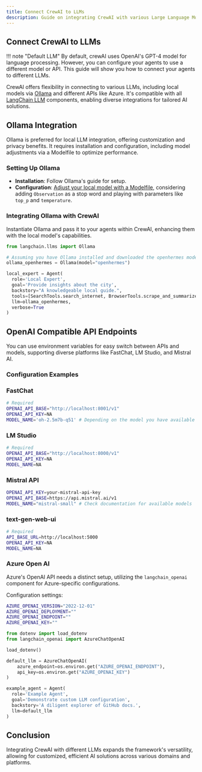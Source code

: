 ```yaml
---
title: Connect CrewAI to LLMs
description: Guide on integrating CrewAI with various Large Language Models (LLMs).
---
```


## Connect CrewAI to LLMs
!!! note "Default LLM"
    By default, crewAI uses OpenAI's GPT-4 model for language processing. However, you can configure your agents to use a different model or API. This guide will show you how to connect your agents to different LLMs.

CrewAI offers flexibility in connecting to various LLMs, including local models via [Ollama](https://ollama.ai) and different APIs like Azure. It's compatible with all [LangChain LLM](https://python.langchain.com/docs/integrations/llms/) components, enabling diverse integrations for tailored AI solutions.

## Ollama Integration
Ollama is preferred for local LLM integration, offering customization and privacy benefits. It requires installation and configuration, including model adjustments via a Modelfile to optimize performance.

### Setting Up Ollama
- **Installation**: Follow Ollama's guide for setup.
- **Configuration**: [Adjust your local model with a Modelfile](https://github.com/jmorganca/ollama/blob/main/docs/modelfile.md), considering adding `Observation` as a stop word and playing with parameters like `top_p` and `temperature`.

### Integrating Ollama with CrewAI
Instantiate Ollama and pass it to your agents within CrewAI, enhancing them with the local model's capabilities.

```python
from langchain.llms import Ollama

# Assuming you have Ollama installed and downloaded the openhermes model
ollama_openhermes = Ollama(model="openhermes")

local_expert = Agent(
  role='Local Expert',
  goal='Provide insights about the city',
  backstory="A knowledgeable local guide.",
  tools=[SearchTools.search_internet, BrowserTools.scrape_and_summarize_website],
  llm=ollama_openhermes,
  verbose=True
)
```

## OpenAI Compatible API Endpoints
You can use environment variables for easy switch between APIs and models, supporting diverse platforms like FastChat, LM Studio, and Mistral AI.

### Configuration Examples

### FastChat
```sh
# Required
OPENAI_API_BASE="http://localhost:8001/v1"
OPENAI_API_KEY=NA
MODEL_NAME='oh-2.5m7b-q51' # Depending on the model you have available
```

### LM Studio
```sh
# Required
OPENAI_API_BASE="http://localhost:8000/v1"
OPENAI_API_KEY=NA
MODEL_NAME=NA
```

### Mistral API
```sh
OPENAI_API_KEY=your-mistral-api-key
OPENAI_API_BASE=https://api.mistral.ai/v1
MODEL_NAME="mistral-small" # Check documentation for available models
```

### text-gen-web-ui
```sh
# Required
API_BASE_URL=http://localhost:5000
OPENAI_API_KEY=NA
MODEL_NAME=NA
```

### Azure Open AI
Azure's OpenAI API needs a distinct setup, utilizing the `langchain_openai` component for Azure-specific configurations.

Configuration settings:
```sh
AZURE_OPENAI_VERSION="2022-12-01"
AZURE_OPENAI_DEPLOYMENT=""
AZURE_OPENAI_ENDPOINT=""
AZURE_OPENAI_KEY=""
```

```python
from dotenv import load_dotenv
from langchain_openai import AzureChatOpenAI

load_dotenv()

default_llm = AzureChatOpenAI(
    azure_endpoint=os.environ.get("AZURE_OPENAI_ENDPOINT"),
    api_key=os.environ.get("AZURE_OPENAI_KEY")
)

example_agent = Agent(
  role='Example Agent',
  goal='Demonstrate custom LLM configuration',
  backstory='A diligent explorer of GitHub docs.',
  llm=default_llm
)
```

## Conclusion
Integrating CrewAI with different LLMs expands the framework's versatility, allowing for customized, efficient AI solutions across various domains and platforms.
